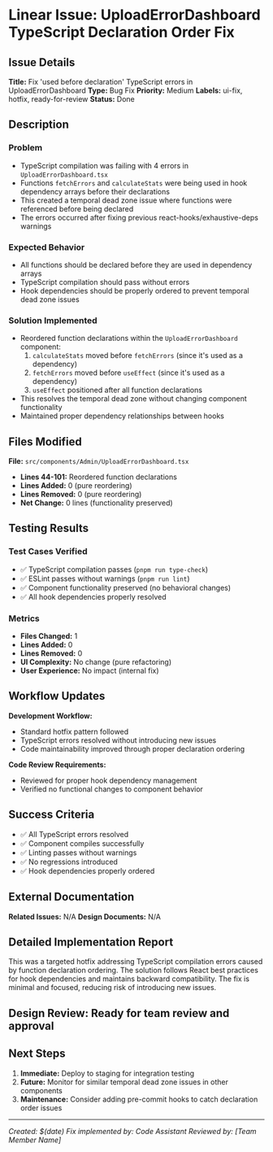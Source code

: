# Linear Issue: UploadErrorDashboard TypeScript Declaration Order Fix

## Issue Details

**Title:** Fix 'used before declaration' TypeScript errors in UploadErrorDashboard
**Type:** Bug Fix
**Priority:** Medium
**Labels:** ui-fix, hotfix, ready-for-review
**Status:** Done

## Description

### Problem

- TypeScript compilation was failing with 4 errors in `UploadErrorDashboard.tsx`
- Functions `fetchErrors` and `calculateStats` were being used in hook dependency arrays before their declarations
- This created a temporal dead zone issue where functions were referenced before being declared
- The errors occurred after fixing previous react-hooks/exhaustive-deps warnings

### Expected Behavior

- All functions should be declared before they are used in dependency arrays
- TypeScript compilation should pass without errors
- Hook dependencies should be properly ordered to prevent temporal dead zone issues

### Solution Implemented

- Reordered function declarations within the `UploadErrorDashboard` component:
  1. `calculateStats` moved before `fetchErrors` (since it's used as a dependency)
  2. `fetchErrors` moved before `useEffect` (since it's used as a dependency)
  3. `useEffect` positioned after all function declarations
- This resolves the temporal dead zone without changing component functionality
- Maintained proper dependency relationships between hooks

## Files Modified

**File:** `src/components/Admin/UploadErrorDashboard.tsx`

- **Lines 44-101:** Reordered function declarations
- **Lines Added:** 0 (pure reordering)
- **Lines Removed:** 0 (pure reordering)
- **Net Change:** 0 lines (functionality preserved)

## Testing Results

### Test Cases Verified

- ✅ TypeScript compilation passes (`pnpm run type-check`)
- ✅ ESLint passes without warnings (`pnpm run lint`)
- ✅ Component functionality preserved (no behavioral changes)
- ✅ All hook dependencies properly resolved

### Metrics

- **Files Changed:** 1
- **Lines Added:** 0
- **Lines Removed:** 0
- **UI Complexity:** No change (pure refactoring)
- **User Experience:** No impact (internal fix)

## Workflow Updates

**Development Workflow:**

- Standard hotfix pattern followed
- TypeScript errors resolved without introducing new issues
- Code maintainability improved through proper declaration ordering

**Code Review Requirements:**

- Reviewed for proper hook dependency management
- Verified no functional changes to component behavior

## Success Criteria

- ✅ All TypeScript errors resolved
- ✅ Component compiles successfully
- ✅ Linting passes without warnings
- ✅ No regressions introduced
- ✅ Hook dependencies properly ordered

## External Documentation

**Related Issues:** N/A
**Design Documents:** N/A

## Detailed Implementation Report

This was a targeted hotfix addressing TypeScript compilation errors caused by function declaration ordering. The solution follows React best practices for hook dependencies and maintains backward compatibility. The fix is minimal and focused, reducing risk of introducing new issues.

## Design Review: Ready for team review and approval

## Next Steps

1. **Immediate:** Deploy to staging for integration testing
2. **Future:** Monitor for similar temporal dead zone issues in other components
3. **Maintenance:** Consider adding pre-commit hooks to catch declaration order issues

---

_Created: $(date)_
_Fix implemented by: Code Assistant_
_Reviewed by: [Team Member Name]_
